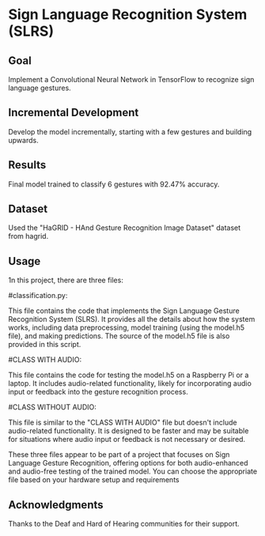 # Sign Language Recognition System (SLRS)

## Goal

Implement a Convolutional Neural Network in TensorFlow to recognize sign language gestures.

## Incremental Development

Develop the model incrementally, starting with a few gestures and building upwards.

## Results

Final model trained to classify 6 gestures with 92.47% accuracy.

## Dataset

Used the "HaGRID - HAnd Gesture Recognition Image Dataset" dataset from hagrid.

## Usage

1n this project, there are three files:

#classification.py:

This file contains the code that implements the Sign Language Gesture Recognition System (SLRS). It provides all the details about how the system works, including data preprocessing, model training (using the model.h5 file), and making predictions.
The source of the model.h5 file is also provided in this script.

#CLASS WITH AUDIO:

This file contains the code for testing the model.h5 on a Raspberry Pi or a laptop. It includes audio-related functionality, likely for incorporating audio input or feedback into the gesture recognition process.

#CLASS WITHOUT AUDIO:

This file is similar to the "CLASS WITH AUDIO" file but doesn't include audio-related functionality. It is designed to be faster and may be suitable for situations where audio input or feedback is not necessary or desired.

These three files appear to be part of a project that focuses on Sign Language Gesture Recognition, offering options for both audio-enhanced and audio-free testing of the trained model. You can choose the appropriate file based on your hardware setup and requirements


## Acknowledgments

Thanks to the Deaf and Hard of Hearing communities for their support.


